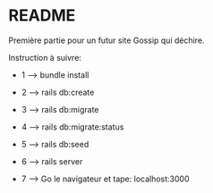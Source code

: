# README

Première partie pour un futur site Gossip qui déchire.

Instruction à suivre:

* 1 --> bundle install 

* 2 --> rails db:create

* 3 --> rails db:migrate

* 4 --> rails db:migrate:status

* 5 --> rails db:seed

* 6 --> rails server 

* 7 --> Go le navigateur et tape: localhost:3000
